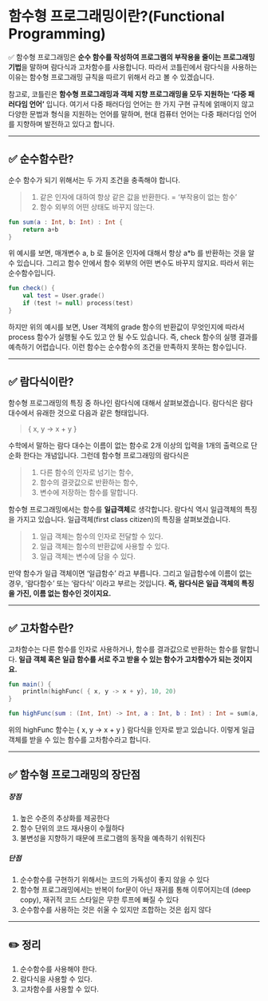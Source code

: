 # 함수형 프로그래밍이란?(Functional Programming)

✅ 함수형 프로그래밍은 **순수 함수를 작성하여 프로그램의 부작용을 줄이는 프로그래밍 기법**을 말하며 람다식과 고차함수를 사용합니다. 따라서 코틀린에서 람다식을 사용하는 이유는 함수형 프로그래밍 규칙을 따르기 위해서 라고 볼 수 있겠습니다.

참고로, 코틀린은 **함수형 프로그래밍과 객체 지향 프로그래밍을 모두 지원하는 ‘다중 패러다임 언어’** 입니다. 여기서 다중 패러다임 언어는 한 가지 구현 규칙에 얽매이지 않고 다양한 문법과 형식을 지원하는 언어를 말하며, 현대 컴퓨터 언어는 다중 패러다임 언어를 지향하며 발전하고 있다고 합니다.

---

## ✅ 순수함수란?

순수 함수가 되기 위해서는 두 가지 조건을 충족해야 합니다.

> 1. 같은 인자에 대하여 항상 같은 값을 반환한다. = ‘부작용이 없는 함수’
> 2. 함수 외부의 어떤 상태도 바꾸지 않는다.

```kotlin
fun sum(a : Int, b: Int) : Int {
	return a+b
}
```

위 예시를 보면, 매개변수 a, b 로 들어온 인자에 대해서 항상 a*b 를 반환하는 것을 알 수 있습니다. 그리고 함수 안에서 함수 외부의 어떤 변수도 바꾸지 않지요. 따라서 위는 순수함수입니다.

```kotlin
fun check() {
	val test = User.grade()
	if (test != null) process(test)
}
```

하지만 위의 예시를 보면, User 객체의 grade 함수의 반환값이 무엇인지에 따라서 process 함수가 실행될 수도 있고 안 될 수도 있습니다. 즉, check 함수의 실행 결과를 예측하기 어렵습니다. 이런 함수는 순수함수의 조건을 만족하지 못하는 함수입니다.

---

## ✅ 람다식이란?

함수형 프로그래밍의 특징 중 하나인 람다식에 대해서 살펴보겠습니다.
람다식은 람다 대수에서 유래한 것으로 다음과 같은 형태입니다.

> { x, y -> x + y }

수학에서 말하는 람다 대수는 이름이 없는 함수로 2개 이상의 입력을 1개의 출력으로 단순화 한다는 개념입니다. 그런데 함수형 프로그래밍의 람다식은

> 1. 다른 함수의 인자로 넘기는 함수,
> 2. 함수의 결괏값으로 반환하는 함수,
> 3. 변수에 저장하는 함수를 말합니다.

함수형 프로그래밍에서는 함수를 **일급객체**로 생각합니다.
람다식 역시 일급객체의 특징을 가지고 있습니다.
일급객체(first class citizen)의 특징을 살펴보겠습니다.

> 1. 일급 객체는 함수의 인자로 전달할 수 있다.
> 2. 일급 객체는 함수의 반환값에 사용할 수 있다.
> 3. 일급 객체는 변수에 담을 수 있다.

만약 함수가 일급 객체이면 ‘일급함수’ 라고 부릅니다. 그리고 일급함수에 이름이 없는 경우, ‘람다함수’ 또는 ‘람다식’ 이라고 부르는 것입니다.
**즉, 람다식은 일급 객체의 특징을 가진, 이름 없는 함수인 것이지요.**

----

## ✅ 고차함수란?

고차함수는 다른 함수를 인자로 사용하거나, 함수를 결과값으로 반환하는 함수를 말합니다. **일급 객체 혹은 일급 함수를 서로 주고 받을 수 있는 함수가 고차함수가 되는 것이지요.**

```kotlin
fun main() {
	println(highFunc( { x, y -> x + y}, 10, 20)
}

fun highFunc(sum : (Int, Int) -> Int, a : Int, b : Int) : Int = sum(a, b)
```

위의 highFunc 함수는 { x, y -> x + y } 람다식을 인자로 받고 있습니다. 이렇게 일급객체를 받을 수 있는 함수를 고차함수라고 합니다.

---

## ✅ 함수형 프로그래밍의 장단점

##### 장점

1. 높은 수준의 추상화를 제공한다
2. 함수 단위의 코드 재사용이 수월하다
3. 불변성을 지향하기 때문에 프로그램의 동작을 예측하기 쉬워진다

##### 단점

1. 순수함수를 구현하기 위해서는 코드의 가독성이 좋지 않을 수 있다
2. 함수형 프로그래밍에서는 반복이 for문이 아닌 재귀를 통해 이루어지는데 (deep copy), 재귀적 코드 스타일은 무한 루프에 빠질 수 있다
3. 순수함수를 사용하는 것은 쉬울 수 있지만 조합하는 것은 쉽지 않다

---

## ✏️ 정리

1. 순수함수를 사용해야 한다.
2. 람다식을 사용할 수 있다.
3. 고차함수를 사용할 수 있다.